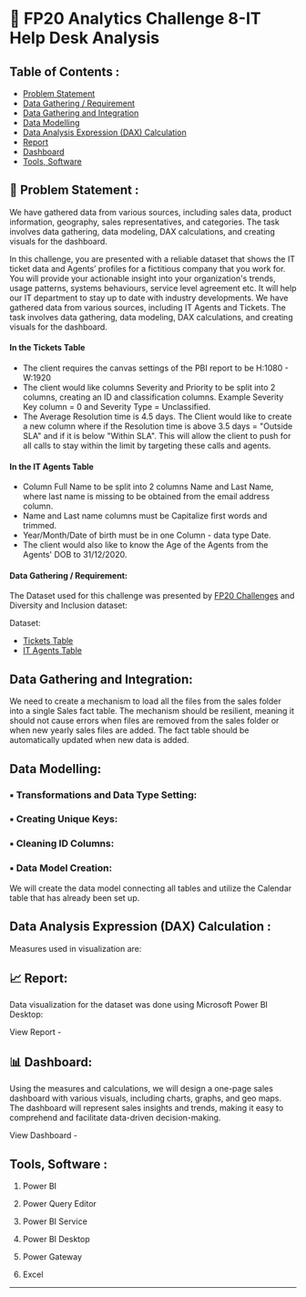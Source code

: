 # :ticket: FP20 Analytics Challenge 8-IT Help Desk Analysis

## Table of Contents :

- [Problem Statement](https://github.com/yogeshkasar778/Denis-Retail_sales_report_and_dashboard#problem-statement-)
- [Data Gathering / Requirement](https://github.com/yogeshkasar778/Denis-Retail_sales_report_and_dashboard#data-gathering--requirement)
- [Data Gathering and Integration](https://github.com/yogeshkasar778/Denis-Retail_sales_report_and_dashboard#data-gathering-and-integration)
- [Data Modelling](https://github.com/yogeshkasar778/Denis-Retail_sales_report_and_dashboard#data-modelling)
- [Data Analysis Expression (DAX) Calculation ](https://github.com/yogeshkasar778/Denis-Retail_sales_report_and_dashboard#data-analysis-expression-dax-calculation-)
- [Report](https://github.com/yogeshkasar778/Denis-Retail_sales_report_and_dashboard#bar_chart-report)
- [Dashboard](https://github.com/yogeshkasar778/Denis-Retail_sales_report_and_dashboard#bar_chart-dashboard)
- [Tools, Software](https://github.com/yogeshkasar778/Denis-Retail_sales_report_and_dashboard#tools-software-)

## :dart: Problem Statement :

We have gathered data from various sources, including sales data, product information, geography, sales representatives, and categories. The task involves data gathering, data modeling, DAX calculations, 
and creating visuals for the dashboard.

In this challenge, you are presented with a reliable dataset that shows the IT ticket data and Agents’ profiles for a fictitious company that you work for. 
You will provide your actionable insight into your organization's trends, usage patterns, systems behaviours, service level agreement etc. 
It will help our IT department to stay up to date with industry developments. We have gathered data from various sources, including IT Agents and Tickets. The task involves data gathering, data modeling, DAX calculations, 
and creating visuals for the dashboard.

#### In the Tickets Table

- The client requires the canvas settings of the PBI report to be H:1080 - W:1920
- The client would like columns Severity and Priority to be split into 2 columns, creating an ID and classification columns. Example Severity Key column = 0 and Severity Type = Unclassified.
- The Average Resolution time is 4.5 days. The Client would like to create a new column where if the Resolution time is above 3.5 days = "Outside SLA" and if it is below "Within SLA". This will allow the client to push for all calls to stay within the limit by targeting these calls and agents.
  
#### In the IT Agents Table

 - Column Full Name to be split into 2 columns Name and Last Name, where last name is missing to be obtained from the email address column.
 - Name and Last name columns must be Capitalize first words and trimmed.
 - Year/Month/Date of birth must be in one Column - data type Date.
 - The client would also like to know the Age of the Agents from the Agents' DOB 
to 31/12/2020.
    
#### Data Gathering / Requirement:
The Dataset used for this challenge was presented by [FP20 Challenges](https://fp20analytics.com/challenges) and Diversity and Inclusion dataset:

Dataset: 
 - [Tickets Table](https://github.com/yogeshkasar778/PWC_task3-Diversity_and_Inclusion_dashboard/blob/main/03%20Diversity-Inclusion-Dataset.xlsx)
 - [ IT Agents Table](https://github.com/yogeshkasar778/PWC_task3-Diversity_and_Inclusion_dashboard/blob/main/03%20Diversity-Inclusion-Dataset.xlsx)

## Data Gathering and Integration:
We need to create a mechanism to load all the files from the sales folder into a single Sales fact table. The mechanism should be resilient, meaning it should not cause errors when files are removed from the sales folder or when new yearly sales files are added. The fact table should be automatically updated when new data is added.

## Data Modelling:
  ### :black_small_square: Transformations and Data Type Setting:

  ### :black_small_square: Creating Unique Keys:
    
  ### :black_small_square: Cleaning ID Columns:
    
  ### :black_small_square: Data Model Creation:
We will create the data model connecting all tables and utilize the Calendar table that has already been set up.

## Data Analysis Expression (DAX) Calculation :
Measures used in visualization are:



## :chart_with_upwards_trend: Report:
Data visualization for the dataset was done using Microsoft Power BI Desktop:

View Report -
## :bar_chart: Dashboard:
Using the measures and calculations, we will design a one-page sales dashboard with various visuals, including charts, graphs, and geo maps. The dashboard will represent sales insights and trends, making it easy to comprehend and facilitate data-driven decision-making.

View Dashboard - 



## Tools, Software :

1. Power BI

2. Power Query Editor

3. Power BI Service

4. Power BI Desktop

5. Power Gateway

6. Excel

***
